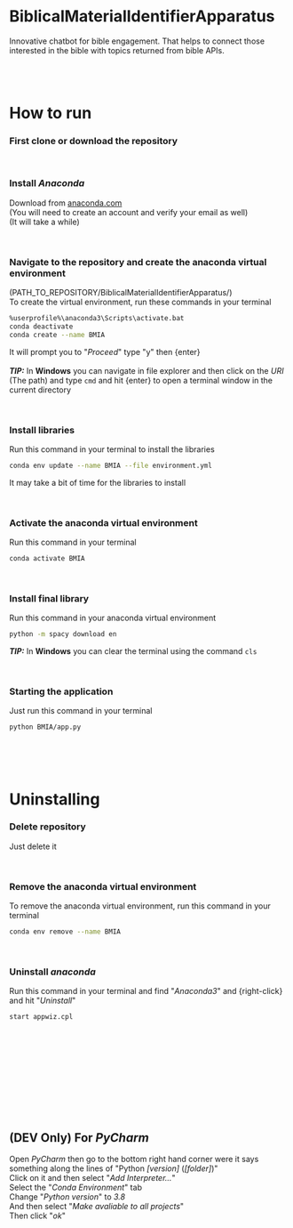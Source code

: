 # BiblicalMaterialIdentifierApparatus
Innovative chatbot for bible engagement. That helps to connect those interested in the bible with topics returned from bible APIs. 

<br/><br/>

# How to run
### First clone or download the repository

<br/>

### Install *Anaconda*
Download from [anaconda.com](https://www.anaconda.com/products/individual#Downloads) <br/>
(You will need to create an account and verify your email as well) <br/>
(It will take a while)

<br/>

### Navigate to the repository and create the anaconda virtual environment
(PATH_TO_REPOSITORY/BiblicalMaterialIdentifierApparatus/) <br/>
To create the virtual environment, run these commands in your terminal
```bash
%userprofile%\anaconda3\Scripts\activate.bat
conda deactivate
conda create --name BMIA
```
It will prompt you to "*Proceed*" type "y" then {enter}<br/><br/>
***TIP:*** In **Windows** you can navigate in file explorer and then click on the *URI* (The path) and type `cmd` and hit {enter} to open a terminal window in the current directory

<br/>

### Install libraries
Run this command in your terminal to install the libraries
```bash
conda env update --name BMIA --file environment.yml
```
It may take a bit of time for the libraries to install

<br/>

### Activate the anaconda virtual environment
Run this command in your terminal
```bash
conda activate BMIA
```

<br/>

### Install final library
Run this command in your anaconda virtual environment
```bash
python -m spacy download en
```
***TIP:*** In **Windows** you can clear the terminal using the command `cls`

<br/>

### Starting the application
Just run this command in your terminal
```bash
python BMIA/app.py
```

<br/><br/><br/>

# Uninstalling
### Delete repository
Just delete it

<br/>

### Remove the anaconda virtual environment
To remove the anaconda virtual environment, run this command in your terminal
```bash
conda env remove --name BMIA
```

<br/>

### Uninstall *anaconda*
Run this command in your terminal and find "*Anaconda3*" and {right-click} and hit "*Uninstall*"
```bash
start appwiz.cpl
```

<br/><br/><br/><br/><br/><br/><br/><br/><br/>

## (DEV Only) For *PyCharm*
Open *PyCharm* then go to the bottom right hand corner were it says something along the lines of "Python *\[version\]* (*\[folder\]*)" <br/>
Click on it and then select "*Add Interpreter...*" <br/>
Select the "*Conda Environment*" tab <br/>
Change "*Python version*" to *3.8* <br/>
And then select "*Make avaliable to all projects*" <br/>
Then click "*ok*"
